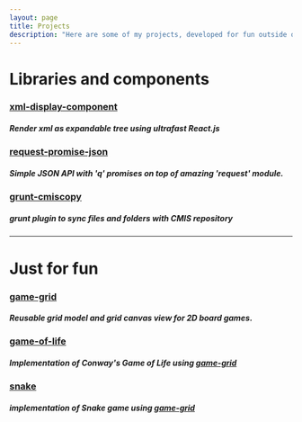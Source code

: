 ```yaml
---
layout: page
title: Projects
description: "Here are some of my projects, developed for fun outside of my work."
---
```




# Libraries and components

### [xml-display-component]

##### Render xml as expandable tree using ultrafast React.js

### [request-promise-json]

##### Simple JSON API with 'q' promises on top of amazing 'request' module.

### [grunt-cmiscopy]

##### grunt plugin to sync files and folders with CMIS repository

---

# Just for fun

### [game-grid]

##### Reusable grid model and grid canvas view for 2D board games.

### [game-of-life]

##### Implementation of Conway's Game of Life using [game-grid]

### [snake]

##### implementation of Snake game using [game-grid]



[xml-display-component]: https://github.com/marushkevych/xml-display-component
[request-promise-json]: https://www.npmjs.com/package/request-promise-json
[grunt-cmiscopy]: https://www.npmjs.com/package/grunt-cmiscopy
[game-grid]: https://www.npmjs.com/package/game-grid
[game-of-life]: http://www.marushkevych.com/game-of-life/
[snake]: http://www.marushkevych.com/snake/
